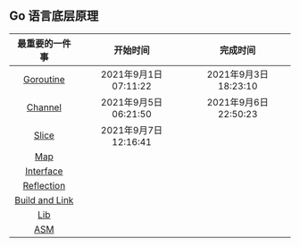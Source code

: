 ## Go 语言底层原理



| 最重要的一件事          | 开始时间 | 完成时间 |
| :-------------------------: | :------: | :------: |
| [Goroutine](Goroutine.md) |    2021年9月1日 07:11:22      |    2021年9月3日 18:23:10    |
| [Channel](channel.md) |     2021年9月5日 06:21:50     |     2021年9月6日 22:50:23     |
| [Slice](slice.md) |  2021年9月7日 12:16:41 |  |
| [Map](map.md)               |          |          |
| [Interface](Interface.md) |          |          |
| [Reflection](reflection.md) |          |          |
| [Build and Link](build.md) |          |          |
| [Lib](lib.md) |          |          |
| [ASM](asm.md) | | |



